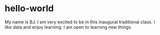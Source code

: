 # hello-world

My name is BJ.  I am very excited to be in this inaugural traditional class.
I like data and enjoy learning.  I am open to learning new things.
